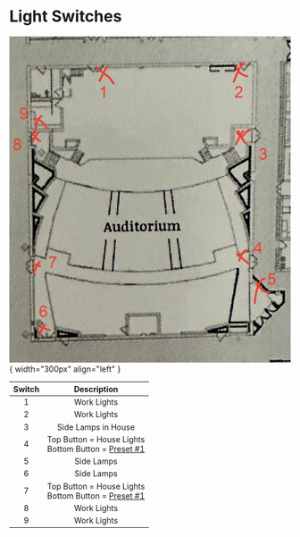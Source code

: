 # Light Switches

![Light Switch Positions](../assets/IMG_2493.jpg){ width="300px" align="left" }

| Switch      | Description                          |
| :---------: | :----------------------------------: |
| 1           | Work Lights |
| 2           | Work Lights |
| 3           | Side Lamps in House |
| 4 | Top Button = House Lights <br> Bottom Button = [Preset #1](../Scenes/boxPreset.md) |
| 5 | Side Lamps | 
| 6 | Side Lamps | 
| 7 | Top Button = House Lights <br> Bottom Button = [Preset #1](../Scenes/boxPreset.md) |
| 8 | Work Lights |
| 9 | Work Lights |
